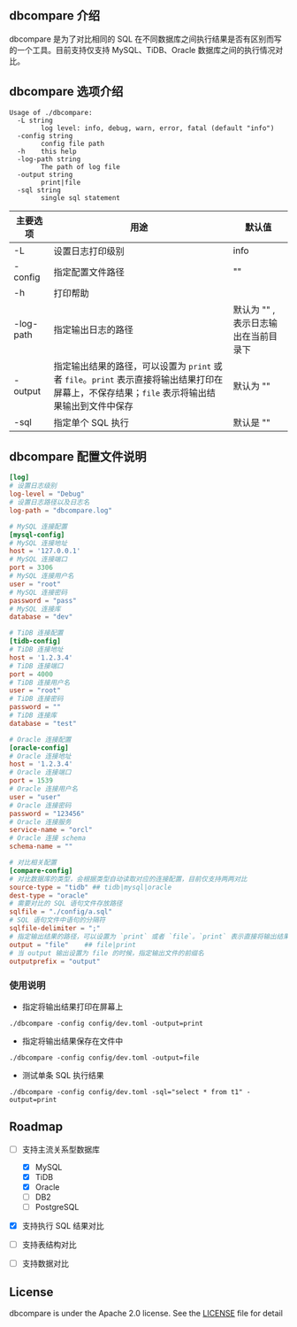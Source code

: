 ## dbcompare 介绍

dbcompare 是为了对比相同的 SQL 在不同数据库之间执行结果是否有区别而写的一个工具。目前支持仅支持 MySQL、TiDB、Oracle 数据库之间的执行情况对比。

## dbcompare 选项介绍

```shell
Usage of ./dbcompare:
  -L string
    	log level: info, debug, warn, error, fatal (default "info")
  -config string
    	config file path
  -h	this help
  -log-path string
    	The path of log file
  -output string
    	print|file
  -sql string
    	single sql statement
```

| 主要选项 | 用途 | 默认值 |
| ------ | --- | ----- |
| -L | 设置日志打印级别 | info |
| -config | 指定配置文件路径 | "" |
| -h | 打印帮助 | |
| -log-path | 指定输出日志的路径 | 默认为 "" ,表示日志输出在当前目录下 |
| -output | 指定输出结果的路径，可以设置为 `print` 或者 `file`。`print` 表示直接将输出结果打印在屏幕上，不保存结果；`file` 表示将输出结果输出到文件中保存 | 默认为 "" |
| -sql | 指定单个 SQL 执行 | 默认是 "" |

## dbcompare 配置文件说明

```toml
[log]
# 设置日志级别
log-level = "Debug"
# 设置日志路径以及日志名
log-path = "dbcompare.log"

# MySQL 连接配置
[mysql-config]
# MySQL 连接地址
host = '127.0.0.1'
# MySQL 连接端口
port = 3306
# MySQL 连接用户名
user = "root"
# MySQL 连接密码
password = "pass"
# MySQL 连接库
database = "dev"

# TiDB 连接配置
[tidb-config]
# TiDB 连接地址
host = '1.2.3.4'
# TiDB 连接端口
port = 4000
# TiDB 连接用户名
user = "root"
# TiDB 连接密码
password = ""
# TiDB 连接库
database = "test"

# Oracle 连接配置
[oracle-config]
# Oracle 连接地址
host = '1.2.3.4'
# Oracle 连接端口
port = 1539
# Oracle 连接用户名
user = "user"
# Oracle 连接密码
password = "123456"
# Oracle 连接服务
service-name = "orcl"
# Oracle 连接 schema
schema-name = ""

# 对比相关配置
[compare-config]
# 对比数据库的类型，会根据类型自动读取对应的连接配置，目前仅支持两两对比
source-type = "tidb" ## tidb|mysql|oracle
dest-type = "oracle"
# 需要对比的 SQL 语句文件存放路径
sqlfile = "./config/a.sql"
# SQL 语句文件中语句的分隔符
sqlfile-delimiter = ";"
# 指定输出结果的路径，可以设置为 `print` 或者 `file`。`print` 表示直接将输出结果打印在屏幕上，不保存结果；`file` 表示将输出结果输出到文件中保存
output = "file"    ## file|print 
# 当 output 输出设置为 file 的时候，指定输出文件的前缀名
outputprefix = "output"
```



### 使用说明

* 指定将输出结果打印在屏幕上

```shell
./dbcompare -config config/dev.toml -output=print
```

* 指定将输出结果保存在文件中

``` shell
./dbcompare -config config/dev.toml -output=file
```

* 测试单条 SQL 执行结果

```shell
./dbcompare -config config/dev.toml -sql="select * from t1" -output=print
```

## Roadmap

- [ ] 支持主流关系型数据库
    - [x] MySQL
    - [x] TiDB
    - [x] Oracle
    - [ ] DB2
    - [ ] PostgreSQL
- [x] 支持执行 SQL 结果对比
- [ ] 支持表结构对比
- [ ] 支持数据对比


<!-- LICENSE -->
## License

dbcompare is under the Apache 2.0 license. See the [LICENSE](./LICENSE) file for detail

